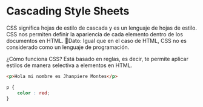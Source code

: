 # Cascading Style Sheets

CSS significa hojas de estilo de cascada y es un lenguaje de hojas de estilo. CSS nos permiten definir la apariencia de cada elemento dentro de los documentos en HTML.
📌Dato: Igual que en el caso de HTML, CSS no es considerado como un lenguaje de programación.

¿Cómo funciona CSS?
Está basado en reglas, es decir, te permite aplicar estilos de manera selectiva a elementos en HTML.


```html
<p>Hola mi nombre es Jhanpiere Montes</p>
```

```css
p {
    color : red;
}
```


